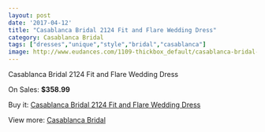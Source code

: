 ```yaml
---
layout: post
date: '2017-04-12'
title: "Casablanca Bridal 2124 Fit and Flare Wedding Dress"
category: Casablanca Bridal
tags: ["dresses","unique","style","bridal","casablanca"]
image: http://www.eudances.com/1109-thickbox_default/casablanca-bridal-2124-fit-and-flare-wedding-dress.jpg
---
```

Casablanca Bridal 2124 Fit and Flare Wedding Dress

On Sales: **$358.99**
<a href="https://www.eudances.com/en/casablanca-bridal/396-casablanca-bridal-2124-fit-and-flare-wedding-dress.html"><amp-img layout="responsive" width="600" height="600" src="//www.eudances.com/1109-thickbox_default/casablanca-bridal-2124-fit-and-flare-wedding-dress.jpg" alt="Casablanca Bridal 2124 Fit and Flare Wedding Dress 0" /></a>
<a href="https://www.eudances.com/en/casablanca-bridal/396-casablanca-bridal-2124-fit-and-flare-wedding-dress.html"><amp-img layout="responsive" width="600" height="600" src="//www.eudances.com/1111-thickbox_default/casablanca-bridal-2124-fit-and-flare-wedding-dress.jpg" alt="Casablanca Bridal 2124 Fit and Flare Wedding Dress 1" /></a>
<a href="https://www.eudances.com/en/casablanca-bridal/396-casablanca-bridal-2124-fit-and-flare-wedding-dress.html"><amp-img layout="responsive" width="600" height="600" src="//www.eudances.com/1110-thickbox_default/casablanca-bridal-2124-fit-and-flare-wedding-dress.jpg" alt="Casablanca Bridal 2124 Fit and Flare Wedding Dress 2" /></a>

Buy it: [Casablanca Bridal 2124 Fit and Flare Wedding Dress](https://www.eudances.com/en/casablanca-bridal/396-casablanca-bridal-2124-fit-and-flare-wedding-dress.html "Casablanca Bridal 2124 Fit and Flare Wedding Dress")

View more: [Casablanca Bridal](https://www.eudances.com/en/4-casablanca-bridal "Casablanca Bridal")